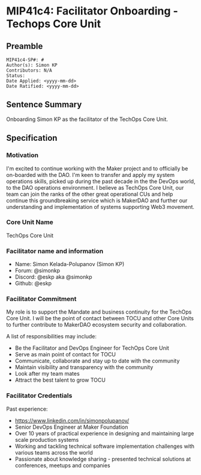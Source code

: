 # MIP41c4: Facilitator Onboarding - Techops Core Unit

## Preamble

```
MIP41c4-SP#: #
Author(s): Simon KP
Contributors: N/A
Status:
Date Applied: <yyyy-mm-dd>
Date Ratified: <yyyy-mm-dd>
```

## Sentence Summary

Onboarding Simon KP as the facilitator of the TechOps Core Unit.

## Specification

### Motivation

I'm excited to continue working with the Maker project and to officially be on-boarded with the DAO. I'm keen to transfer and apply my system operations skills, picked up during the past decade in the the DevOps world, to the DAO operations environment. I believe as TechOps Core Unit, our team can join the ranks of the other great operational CUs and help continue this groundbreaking service which is MakerDAO and further our understanding and implementation of systems supporting Web3 movement.

### Core Unit Name

TechOps Core Unit

### Facilitator name and information

- Name: Simon Kelada-Polupanov (Simon KP)
- Forum: @simonkp
- Discord: @eskp aka @simonkp
- Github: @eskp

### Facilitator Commitment

My role is to support the Mandate and business continuity for the TechOps Core Unit.
I will be the point of contact between TOCU and other Core Units to further contribute to MakerDAO ecosystem security and collaboration.

A list of responsibilities may include:
- Be the Facilitator and DevOps Engineer for TechOps Core Unit
- Serve as main point of contact for TOCU
- Communicate, collaborate and stay up to date with the community
- Maintain visibility and transparency with the community
- Look after my team mates
- Attract the best talent to grow TOCU

### Facilitator Credentials

Past experience:
- https://www.linkedin.com/in/simonpolupanov/
- Senior DevOps Engineer at Maker Foundation
- Over 10 years of practical experience in designing and maintaining large scale production systems
- Working and tackling technical software implementation challenges with various teams across the world
- Passionate about knowledge sharing - presented technical solutions at conferences, meetups and companies 
